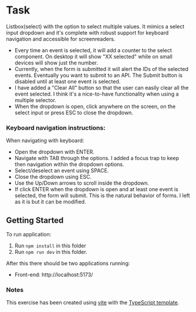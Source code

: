 # Task

Listbox(select) with the option to select multiple values. It mimics a select input dropdown and it's complete with robust support for keyboard navigation and accessible for screenreaders.

- Every time an event is selected, it will add a counter to the select component. On desktop it will show "XX selected" while on small devices will show just the number.
- Currently, when the form is submitted it will alert the IDs of the selected events. Eventually you want to submit to an API. The Submit button is disabled until at least one event is selected.
- I have added a "Clear All" button so that the user can easily clear all the event selected. I think it's a nice-to-have functionality when using a multiple selector.
- When the dropdown is open, click anywhere on the screen, on the select input or press ESC to close the dropdown.

### Keyboard navigation instructions:

When navigating with keyboard:

- Open the dropdown with ENTER.
- Navigate with TAB through the options. I added a focus trap to keep then navigation within the dropdown options.
- Select/deselect an event using SPACE.
- Close the dropdown using ESC.
- Use the Up/Down arrows to scroll inside the dropdown.
- If click ENTER when the dropdown is open and at least one event is selected, the form will submit. This is the natural behavior of forms. I left as it is but it can be modified.

## Getting Started

To run application:

1. Run `npm install` in this folder
2. Run `npm run dev` in this folder.

After this there should be two applications running:

- Front-end: http://localhost:5173/

### Notes

This exercise has been created using [vite](https://vitejs.dev/) with the [TypeScript template](https://vitejs.dev/guide/features.html#typescript).

